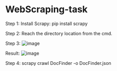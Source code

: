 # WebScraping-task
Step 1:
Install Scrapy: pip install scrapy

Step 2:
Reach the directory location from the cmd.

Step 3:
![image](https://user-images.githubusercontent.com/40772380/167074542-d2410c7e-7b85-47f8-88a3-6655ec57b159.png)


Result:
![image](https://user-images.githubusercontent.com/40772380/167074784-2237fa2b-48d1-44fc-9594-03f7c51b160f.png)



Step 4:
scrapy crawl DocFinder -o DocFinder.json
